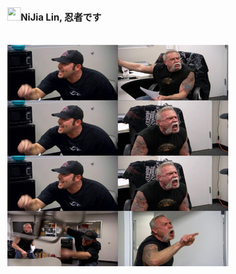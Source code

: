 <h2><a id="user-content-nijia-lin-忍者です" class="anchor" aria-hidden="true" href="#nijia-lin-忍者です"><span aria-hidden="true" class="octicon octicon-link"></span></a>
<a target="_blank" rel="noopener noreferrer nofollow" href="https://camo.githubusercontent.com/bce18c99b01eaffe9205cef1d321d1e810a82e346390c845feef76db7f0e7ea2/68747470733a2f2f7370726f66696c652e6c696e652d7363646e2e6e65742f30684b76546f6554475046466c354667456e6f6f56714a676c47467a4e615a30314c584852616278684654446c4e493174614269565a61423543536a74484a31594a41434a534e307846486a703142574d5f5a30446f6258346d536d35454a466f4955336c627667"><img src="https://camo.githubusercontent.com/bce18c99b01eaffe9205cef1d321d1e810a82e346390c845feef76db7f0e7ea2/68747470733a2f2f7370726f66696c652e6c696e652d7363646e2e6e65742f30684b76546f6554475046466c354667456e6f6f56714a676c47467a4e615a30314c584852616278684654446c4e493174614269565a61423543536a74484a31594a41434a534e307846486a703142574d5f5a30446f6258346d536d35454a466f4955336c627667" width="30" height="30" data-canonical-src="https://sprofile.line-scdn.net/0hKvToeTGPFFl5FgEnooVqJglGFzNaZ01LXHRabxhFTDlNI1taBiVZaB5CSjtHJ1YJACJSN0xFHjp1BWM_Z0DobX4mSm5EJFoIU3lbvg" style="max-width: 100%;"></a>NiJia Lin, 忍者です</h2><br><p><a target="_blank" rel="noopener noreferrer" href="https://github.com/louis70109/ideas-tree/blob/master/images/16805365266444.png"><img src="https://github.com/louis70109/ideas-tree/raw/master/images/16805365266444.png" width="500" height="500" style="max-width: 100%;"></a></p>
